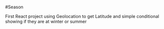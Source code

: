 #Season

First React project using Geolocation to get Latitude and simple conditional showing if they are at winter or summer
